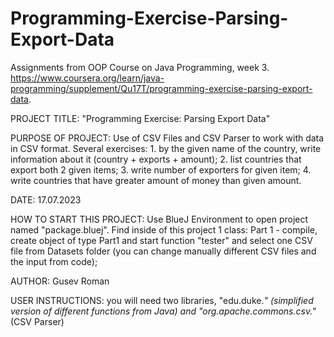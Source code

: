 # Programming-Exercise-Parsing-Export-Data
Assignments from OOP Course on Java Programming, week 3. https://www.coursera.org/learn/java-programming/supplement/Qu17T/programming-exercise-parsing-export-data.

PROJECT TITLE: "Programming Exercise: Parsing Export Data"

PURPOSE OF PROJECT: Use of CSV Files and CSV Parser to work with data in 
                    CSV format. Several exercises: 1. by the given name of
                    the country, write information about it 
                    (country + exports + amount); 2. list countries that
                    export both 2 given items; 3. write number of exporters
                    for given item; 4. write countries that have greater
                    amount of money than given amount.
                    
DATE: 17.07.2023

HOW TO START THIS PROJECT: Use BlueJ Environment to open project named "package.bluej". 
                           Find inside of this project 1 class: 
                           Part 1 - compile, create object of type Part1 
                           and start function "tester" and select one
                           CSV file from Datasets folder (you can change manually
                           different CSV files and the input from code);

AUTHOR: Gusev Roman

USER INSTRUCTIONS: you will need two libraries, "edu.duke.*" (simplified
                   version of different functions from Java) and
                   "org.apache.commons.csv.*" (CSV Parser)

